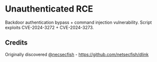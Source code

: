 # Unauthenticated RCE 
Backdoor authentication bypass + command injection vulnerability.
Script exploits CVE-2024-3272 + CVE-2024-3273.



## Credits
Originally discovered [@necsecfish](https://github.com/netsecfish) - https://github.com/netsecfish/dlink
